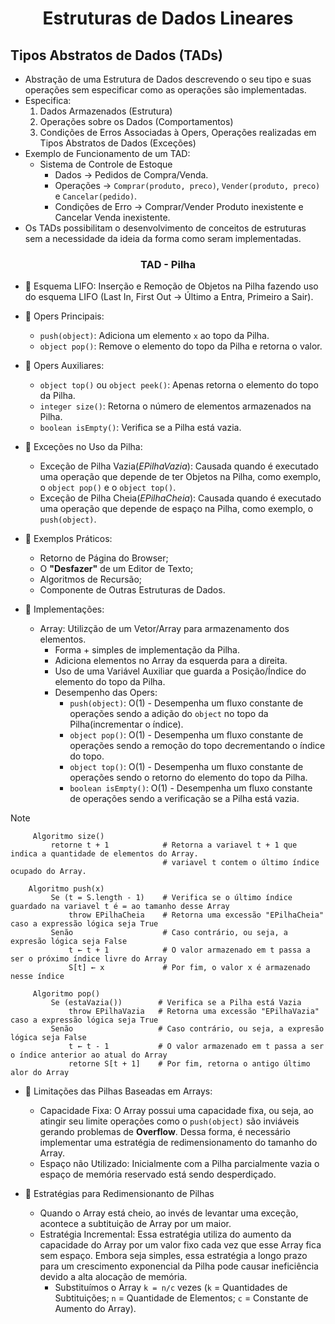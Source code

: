 <h1 align="center">Estruturas de Dados Lineares</h1>

<h2>Tipos Abstratos de Dados (TADs)</h2>

  - Abstração de uma Estrutura de Dados descrevendo o seu tipo e suas operações sem especificar como as operações são implementadas. 
  - Especifica:
      1. Dados Armazenados (Estrutura)
      2. Operações sobre os Dados (Comportamentos)
      3. Condições de Erros Associadas à Opers, Operações realizadas em Tipos Abstratos de Dados (Exceções)
  - Exemplo de Funcionamento de um TAD:
      - Sistema de Controle de Estoque
           - Dados -> Pedidos de Compra/Venda.
           - Operações -> `Comprar(produto, preco)`, `Vender(produto, preco)` e `Cancelar(pedido)`.
           - Condições de Erro -> Comprar/Vender Produto inexistente e Cancelar Venda inexistente.
  - Os TADs possibilitam o desenvolvimento de conceitos de estruturas sem a necessidade da ideia da forma como seram implementadas.

<h3 align="center">TAD - Pilha</h3>

  - 📌 Esquema LIFO: Inserção e Remoção de Objetos na Pilha fazendo uso do esquema LIFO (Last In, First Out -> Último a Entra, Primeiro a Sair).

  - 📌 Opers Principais:
      - `push(object)`: Adiciona um elemento `x` ao topo da Pilha.
      - `object pop()`: Remove o elemento do topo da Pilha e retorna o valor.

  - 📌 Opers Auxiliares:
      - `object top()` ou `object peek()`: Apenas retorna o elemento do topo da Pilha.
      - `integer size()`: Retorna o número de elementos armazenados na Pilha.
      - `boolean isEmpty()`: Verifica se a Pilha está vazia.

  - 📌 Exceções no Uso da Pilha:
      - Exceção de Pilha Vazia(*EPilhaVazia*): Causada quando é executado uma operação que depende de ter Objetos na Pilha, como exemplo, o `object pop()` e o `object top()`.
      - Exceção de Pilha Cheia(*EPilhaCheia*): Causada quando é executado uma operação que depende de espaço na Pilha, como exemplo, o `push(object)`.

  - 📌 Exemplos Práticos:
      - Retorno de Página do Browser;
      - O **"Desfazer"** de um Editor de Texto;
      - Algoritmos de Recursão;
      - Componente de Outras Estruturas de Dados.

  - 📌 Implementações:
      - Array: Utilizção de um Vetor/Array para armazenamento dos elementos.
          - Forma + simples de implementação da Pilha.
          - Adiciona elementos no Array da esquerda para a direita.
          - Uso de uma Variável Auxiliar que guarda a Posição/Índice do elemento do topo da Pilha.
          - Desempenho das Opers:
              - `push(object)`: O(1) - Desempenha um fluxo constante de operações sendo a adição do `object` no topo da Pilha(incrementar o índice).
              - `object pop()`: O(1) - Desempenha um fluxo constante de operações sendo a remoção do topo decrementando o índice do topo.
              - `object top()`: O(1) - Desempenha um fluxo constante de operações sendo o retorno do elemento do topo da Pilha.
              - `boolean isEmpty()`: O(1) - Desempenha um fluxo constante de operações sendo a verificação se a Pilha está vazia.

> [!NOTE]
> ```
>      Algoritmo size()
>          retorne t + 1            # Retorna a variavel t + 1 que indica a quantidade de elementos do Array.
>                                   # variavel t contem o último índice ocupado do Array.
>
>     Algoritmo push(x)
>          Se (t = S.length - 1)    # Verifica se o último índice guardado na variavel t é = ao tamanho desse Array 
>              throw EPilhaCheia    # Retorna uma excessão "EPilhaCheia" caso a expressão lógica seja True
>          Senão                    # Caso contrário, ou seja, a expresão lógica seja False
>              t ← t + 1            # O valor armazenado em t passa a ser o próximo índice livre do Array
>              S[t] ← x             # Por fim, o valor x é armazenado nesse índice 
>
>      Algoritmo pop()               
>          Se (estaVazia())        # Verifica se a Pilha está Vazia
>              throw EPilhaVazia   # Retorna uma excessão "EPilhaVazia" caso a expressão lógica seja True
>          Senão                   # Caso contrário, ou seja, a expresão lógica seja False
>              t ← t - 1           # O valor armazenado em t passa a ser o índice anterior ao atual do Array 
>              retorne S[t + 1]    # Por fim, retorna o antigo último alor do Array
> ```

  - 📌 Limitações das Pilhas Baseadas em Arrays:
      - Capacidade Fixa: O Array possui uma capacidade fixa, ou seja, ao atingir seu limite operações como o `push(object)` são inviáveis gerando problemas de **Overflow**. Dessa forma, é necessário implementar uma estratégia de redimensionamento do tamanho do Array.
      - Espaço não Utilizado: Inicialmente com a Pilha parcialmente vazia o espaço de memória reservado está sendo desperdiçado.

  - 📌 Estratégias para Redimensionanto de Pilhas
      - Quando o Array está cheio, ao invés de levantar uma exceção, acontece a subtituição de Array por um maior. 
      - Estratégia Incremental: Essa estratégia utiliza do aumento da capacidade do Array por um valor fixo cada vez que esse Array fica sem espaço. Embora seja simples, essa estratégia a longo prazo para um crescimento exponencial da Pilha pode causar ineficiência devido a alta alocação de memória.
          - Substituímos o Array `k = n/c` vezes (`k` = Quantidades de Subtituições; `n` = Quantidade de Elementos; `c` = Constante de Aumento do Array).
